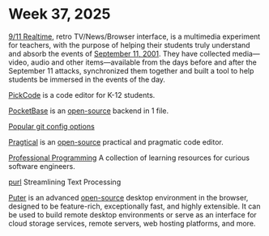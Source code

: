 # Week 37, 2025

[9/11 Realtime](https://911realtime.org), retro TV/News/Browser interface, is a multimedia experiment for teachers, with the purpose of helping their students truly understand and absorb the events of [September 11, 2001](https://en.wikipedia.org/wiki/September_11_attacks). They have collected media—video, audio and other items—available from the days before and after the September 11 attacks, synchronized them together and built a tool to help students be immersed in the events of the day.

[PickCode](https://pickcode.io) is a code editor for K-12 students.

[PocketBase](https://pocketbase.io) is an [open-source](https://github.com/pocketbase/pocketbase) backend in 1 file.

[Popular git config options](https://jvns.ca/blog/2024/02/16/popular-git-config-options/)

[Pragtical](https://pragtical.dev) is an [open-source](https://github.com/pragtical) practical and pragmatic code editor.

[Professional Programming](https://github.com/charlax/professional-programming) A collection of learning resources for curious software engineers.

[purl](https://github.com/catatsuy/purl) Streamlining Text Processing

[Puter](https://puter.com) is an advanced [open-source](https://github.com/HeyPuter/puter) desktop environment in the browser, designed to be feature-rich, exceptionally fast, and highly extensible. It can be used to build remote desktop environments or serve as an interface for cloud storage services, remote servers, web hosting platforms, and more.
